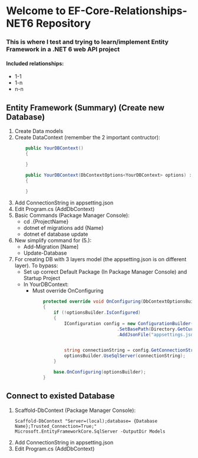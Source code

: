 # Welcome to EF-Core-Relationships-NET6 Repository
### This is where I test and trying to learn/implement Entity Framework in a .NET 6 web API project

#### Included relationships:
* 1-1
* 1-n
* n-n

## Entity Framework (Summary) (Create new Database)
1. Create Data models
2. Create DataContext (remember the 2 important contructor):
    ```C#
        public YourDBContext()
        {

        }

        public YourDBContext(DbContextOptions<YourDBContext> options) : base(options) 
        {
            
        }
    ```
4. Add ConnectionString in appsetting.json
5. Edit Program.cs (AddDbContext)
6. Basic Commands (Package Manager Console):
    + cd .\{ProjectName}
    + dotnet ef migrations add {Name}
    + dotnet ef database update
7. New simplify command for (5.):
    + Add-Migration [Name]
    + Update-Database
8. For creating DB with 3 layers model (the appsetting.json is on different layer). To bypass:
    + Set up correct Default Package (In Package Manager Console) and Startup Project
    + In YourDBContext:
        + Must override OnConfiguring
            ```C#
                protected override void OnConfiguring(DbContextOptionsBuilder optionsBuilder)
                {
                    if (!optionsBuilder.IsConfigured)
                    {
                        IConfiguration config = new ConfigurationBuilder()
                                            .SetBasePath(Directory.GetCurrentDirectory())
                                            .AddJsonFile("appsettings.json").Build();


                        string connectionString = config.GetConnectionString("DefaultConnection");
                        optionsBuilder.UseSqlServer(connectionString);
                    }

                    base.OnConfiguring(optionsBuilder);
                }
            ```

## Connect to existed Database
1. Scaffold-DbContext (Package Manager Console):
    ```
    Scaffold-DbContext "Server=(local);database= {Database Name};Trusted_Connection=True;" Microsoft.EntityFrameworkCore.SqlServer -OutputDir Models
    ```
2. Add ConnectionString in appsetting.json
3. Edit Program.cs (AddDbContext)
